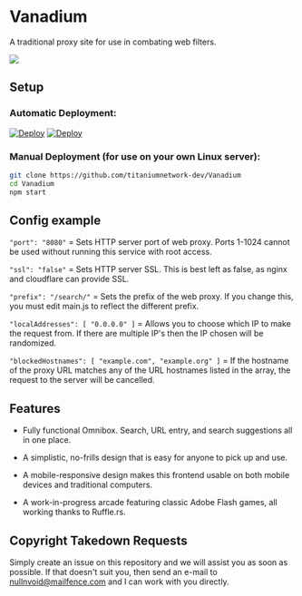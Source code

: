 # Vanadium
A traditional proxy site for use in combating web filters.

<img src="/vanadium.png">

## Setup

### Automatic Deployment:
[![Deploy](https://www.herokucdn.com/deploy/button.svg)](https://heroku.com/deploy?template=https://github.com/Woofydude/Vanadium/tree/main) [![Deploy](https://raw.githubusercontent.com/titaniumnetwork-dev/Vanadium/main/replit.svg)](https://repl.it/github/Woofydude/Vanadium)

### Manual Deployment (for use on your own Linux server):

```sh
git clone https://github.com/titaniumnetwork-dev/Vanadium
cd Vanadium
npm start
```

## Config example

`"port": "8080"` = Sets HTTP server port of web proxy. Ports 1-1024 cannot be used without running this service with root access.

`"ssl": "false"` = Sets HTTP server SSL. This is best left as false, as nginx and cloudflare can provide SSL.

`"prefix": "/search/"` = Sets the prefix of the web proxy. If you change this, you must edit main.js to reflect the different prefix.

`"localAddresses": [ "0.0.0.0" ]` = Allows you to choose which IP to make the request from. If there are multiple IP's then the IP chosen will be randomized.

`"blockedHostnames": [ "example.com", "example.org" ]` = If the hostname of the proxy URL matches any of the URL hostnames listed in the array, the request to the server will be cancelled.

## Features

- Fully functional Omnibox. Search, URL entry, and search suggestions all in one place.

- A simplistic, no-frills design that is easy for anyone to pick up and use.

- A mobile-responsive design makes this frontend usable on both mobile devices and traditional computers.

- A work-in-progress arcade featuring classic Adobe Flash games, all working thanks to Ruffle.rs.


## Copyright Takedown Requests

Simply create an issue on this repository and we will assist you as soon as possible. If that doesn't suit you, then send an e-mail to nullnvoid@mailfence.com and I can work with you directly.
